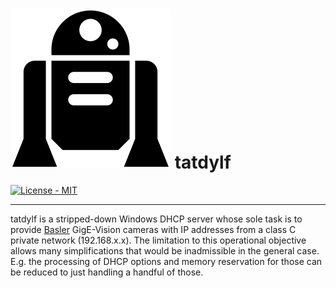 # ![](https://raw.githubusercontent.com/RoccoMatano/tatdylf/master/doc/r2d2.png) tatdylf

[![License - MIT](https://img.shields.io/badge/license-MIT-green)](https://spdx.org/licenses/MIT.html)

-----

tatdylf is a stripped-down Windows DHCP server whose sole task is to provide
[Basler](https://www.baslerweb.com/) GigE-Vision cameras with IP addresses
from a class C private network (192.168.x.x). The limitation to this operational
objective allows many simplifications that would be inadmissible in the general
case. E.g. the processing of DHCP options and memory reservation for those can
be reduced to just handling a handful of those.

